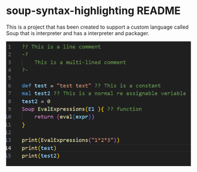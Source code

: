 # soup-syntax-highlighting README

This is a project that has been created to support a custom language called Soup that is interpreter and has a interpreter and packager.

![feature X](img/example.png)
